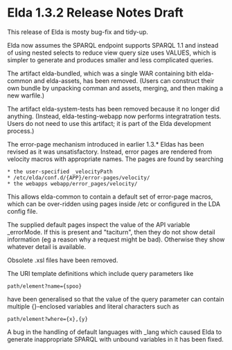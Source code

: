 Elda 1.3.2 Release Notes Draft
==============================

This release of Elda is mosty bug-fix and tidy-up.

Elda now assumes the SPARQL endpoint supports SPARQL 1.1
and instead of using nested selects to reduce view
query size uses VALUES, which is simpler to generate
and produces smaller and less complicated queries.

The artifact elda-bundled, which was a single WAR
containing bith elda-common and elda-assets, has been
removed. (Users can construct their own bundle by
unpacking comman and assets, merging, and then making
a new warfile.)

The artifact elda-system-tests has been removed
because it no longer did anything. (Instead, 
elda-testing-webapp now performs integratration tests.
Users do not need to use this artifact; it is part of
the Elda development process.)

The error-page mechanism introduced in earlier 1.3.*
Eldas has been revised as it was unsatisfactory.
Instead, error pages are rendered from velocity macros
with appropriate names. The pages are found by searching

	* the user-specified _velocityPath
	* /etc/elda/conf.d/{APP}/error-pages/velocity/
	* the webapps webapp/error_pages/velocity/

This allows elda-common to contain a default set
of error-page macros, which can be over-ridden using
pages inside /etc or configured in the LDA config file.

The supplied default pages inspect the value of the API
variable _errorMode. If this is present and "taciturn", 
then they do not show detail information (eg a reason why a
request might be bad). Otherwise they show whatever
detail is available.

Obsolete .xsl files have been removed.

The URI template definitions which include query
parameters like

	path/element?name={spoo}

have been generalised so that the value of the query parameter
can contain multiple {}-enclosed variables and literal
characters such as

	path/element?where={x},{y}

A bug in the handling of default languages with _lang which
caused Elda to generate inappropriate SPARQL with unbound
variables in it has been fixed.



